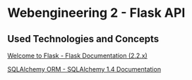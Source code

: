 
# Webengineering 2 - Flask API


## Used Technologies and Concepts

[Welcome to Flask - Flask Documentation (2.2.x)](https://flask.palletsprojects.com/en/2.2.x/)

[SQLAlchemy ORM - SQLAlchemy 1.4 Documentation](https://docs.sqlalchemy.org/en/14/orm/)



